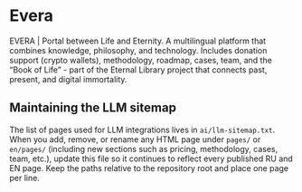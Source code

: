 # Evera

EVERA | Portal between Life and Eternity. A multilingual platform that combines knowledge, philosophy, and technology. Includes donation support (crypto wallets), methodology, roadmap, cases, team, and the “Book of Life” - part of the Eternal Library project that connects past, present, and digital immortality.

## Maintaining the LLM sitemap

The list of pages used for LLM integrations lives in `ai/llm-sitemap.txt`. When you add, remove, or rename any HTML page under `pages/` or `en/pages/` (including new sections such as pricing, methodology, cases, team, etc.), update this file so it continues to reflect every published RU and EN page. Keep the paths relative to the repository root and place one page per line.
